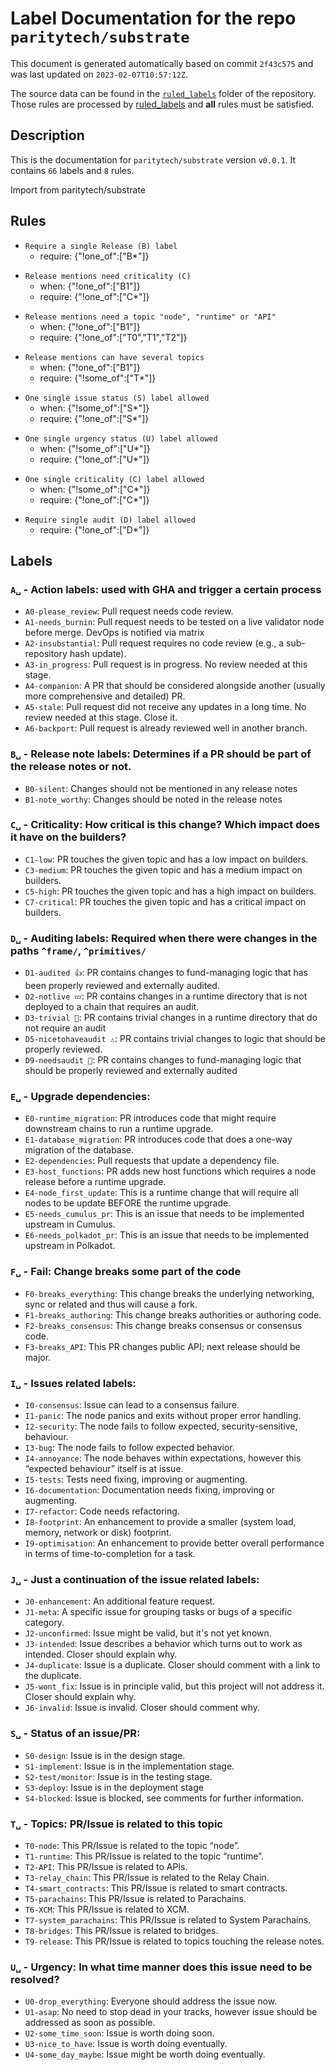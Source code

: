 # Label Documentation for the repo `paritytech/substrate`

This document is generated automatically based on commit `2f43c575` and was last updated on `2023-02-07T10:57:12Z`.

The source data can be found in the [`ruled_labels`](../ruled_labels) folder of the repository. Those rules are processed by
[ruled_labels](https://github.com/paritytech/ruled_labels) and **all** rules must be satisfied.

## Description

This is the documentation for `paritytech/substrate` version `v0.0.1`.
It contains `66` labels and `8` rules.

Import from paritytech/substrate

## Rules

<!-- single_b -->
- `Require a single Release (B) label`
  - require: {"!one_of":["B*"]}

<!-- require_one_c_when_b1 -->
- `Release mentions need criticality (C)`
  - when: {"!one_of":["B1"]}
  - require: {"!one_of":["C*"]}

<!-- require_t0_or_t1_when_b1 -->
- `Release mentions need a topic "node", "runtime" or "API"`
  - when: {"!one_of":["B1"]}
  - require: {"!one_of":["T0","T1","T2"]}

<!-- allow_multiple_t_when_b1 -->
- `Release mentions can have several topics`
  - when: {"!one_of":["B1"]}
  - require: {"!some_of":["T*"]}

<!-- single_s -->
- `One single issue status (S) label allowed`
  - when: {"!some_of":["S*"]}
  - require: {"!one_of":["S*"]}

<!-- single_u -->
- `One single urgency status (U) label allowed`
  - when: {"!some_of":["U*"]}
  - require: {"!one_of":["U*"]}

<!-- single_c -->
- `One single criticality (C) label allowed`
  - when: {"!some_of":["C*"]}
  - require: {"!one_of":["C*"]}

<!-- single_d -->
- `Require single audit (D) label allowed`
  - require: {"!one_of":["D*"]}



## Labels
### `A␣` - Action labels: used with GHA and trigger a certain process
- `A0-please_review`: Pull request needs code review.
- `A1-needs_burnin`: Pull request needs to be tested on a live validator node before merge. DevOps is notified via matrix
- `A2-insubstantial`: Pull request requires no code review (e.g., a sub-repository hash update).
- `A3-in_progress`: Pull request is in progress. No review needed at this stage.
- `A4-companion`: A PR that should be considered alongside another (usually more comprehensive and detailed) PR.
- `A5-stale`: Pull request did not receive any updates in a long time. No review needed at this stage. Close it.
- `A6-backport`: Pull request is already reviewed well in another branch.

### `B␣` - Release note labels: Determines if a PR should be part of the release notes or not.
- `B0-silent`: Changes should not be mentioned in any release notes
- `B1-note_worthy`: Changes should be noted in the release notes

### `C␣` - Criticality: How critical is this change? Which impact does it have on the builders?
- `C1-low`: PR touches the given topic and has a low impact on builders.
- `C3-medium`: PR touches the given topic and has a medium impact on builders.
- `C5-high`: PR touches the given topic and has a high impact on builders.
- `C7-critical`: PR touches the given topic and has a critical impact on builders.

### `D␣` - Auditing labels: Required when there were changes in the paths `^frame/`, `^primitives/`
- `D1-audited 👍`: PR contains changes to fund-managing logic that has been properly reviewed and externally audited.
- `D2-notlive 💤`: PR contains changes in a runtime directory that is not deployed to a chain that requires an audit.
- `D3-trivial 🧸`: PR contains trivial changes in a runtime directory that do not require an audit
- `D5-nicetohaveaudit ⚠️`: PR contains trivial changes to logic that should be properly reviewed.
- `D9-needsaudit 👮`: PR contains changes to fund-managing logic that should be properly reviewed and externally audited

### `E␣` - Upgrade dependencies: 
- `E0-runtime_migration`: PR introduces code that might require downstream chains to run a runtime upgrade.
- `E1-database_migration`: PR introduces code that does a one-way migration of the database.
- `E2-dependencies`: Pull requests that update a dependency file.
- `E3-host_functions`: PR adds new host functions which requires a node release before a runtime upgrade.
- `E4-node_first_update`: This is a runtime change that will require all nodes to be update BEFORE the runtime upgrade.
- `E5-needs_cumulus_pr`: This is an issue that needs to be implemented upstream in Cumulus.
- `E6-needs_polkadot_pr`: This is an issue that needs to be implemented upstream in Polkadot.

### `F␣` - Fail: Change breaks some part of the code
- `F0-breaks_everything`: This change breaks the underlying networking, sync or related and thus will cause a fork.
- `F1-breaks_authoring`: This change breaks authorities or authoring code.
- `F2-breaks_consensus`: This change breaks consensus or consensus code.
- `F3-breaks_API`: This PR changes public API; next release should be major.

### `I␣` - Issues related labels: 
- `I0-consensus`: Issue can lead to a consensus failure.
- `I1-panic`: The node panics and exits without proper error handling.
- `I2-security`: The node fails to follow expected, security-sensitive, behaviour.
- `I3-bug`: The node fails to follow expected behavior.
- `I4-annoyance`: The node behaves within expectations, however this “expected behaviour” itself is at issue.
- `I5-tests`: Tests need fixing, improving or augmenting.
- `I6-documentation`: Documentation needs fixing, improving or augmenting.
- `I7-refactor`: Code needs refactoring.
- `I8-footprint`: An enhancement to provide a smaller (system load, memory, network or disk) footprint.
- `I9-optimisation`: An enhancement to provide better overall performance in terms of time-to-completion for a task.

### `J␣` - Just a continuation of the issue related labels: 
- `J0-enhancement`: An additional feature request.
- `J1-meta`: A specific issue for grouping tasks or bugs of a specific category.
- `J2-unconfirmed`: Issue might be valid, but it's not yet known.
- `J3-intended`: Issue describes a behavior which turns out to work as intended. Closer should explain why.
- `J4-duplicate`: Issue is a duplicate. Closer should comment with a link to the duplicate.
- `J5-wont_fix`: Issue is in principle valid, but this project will not address it. Closer should explain why.
- `J6-invalid`: Issue is invalid. Closer should comment why.

### `S␣` - Status of an issue/PR: 
- `S0-design`: Issue is in the design stage.
- `S1-implement`: Issue is in the implementation stage.
- `S2-test/monitor`: Issue is in the testing stage.
- `S3-deploy`: Issue is in the deployment stage
- `S4-blocked`: Issue is blocked, see comments for further information.

### `T␣` - Topics: PR/Issue is related to this topic
- `T0-node`: This PR/Issue is related to the topic “node”.
- `T1-runtime`: This PR/Issue is related to the topic “runtime”.
- `T2-API`: This PR/Issue is related to APIs.
- `T3-relay_chain`: This PR/Issue is related to the Relay Chain.
- `T4-smart_contracts`: This PR/Issue is related to smart contracts.
- `T5-parachains`: This PR/Issue is related to Parachains.
- `T6-XCM`: This PR/Issue is related to XCM.
- `T7-system_parachains`: This PR/Issue is related to System Parachains.
- `T8-bridges`: This PR/Issue is related to bridges.
- `T9-release`: This PR/Issue is related to topics touching the release notes.

### `U␣` - Urgency: In what time manner does this issue need to be resolved?
- `U0-drop_everything`: Everyone should address the issue now.
- `U1-asap`: No need to stop dead in your tracks, however issue should be addressed as soon as possible.
- `U2-some_time_soon`: Issue is worth doing soon.
- `U3-nice_to_have`: Issue is worth doing eventually.
- `U4-some_day_maybe`: Issue might be worth doing eventually.



